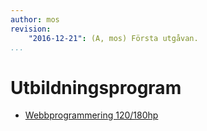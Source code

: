 ```yaml
---
author: mos
revision:
    "2016-12-21": (A, mos) Första utgåvan.
...
```

Utbildningsprogram
==================================

* [Webbprogrammering 120/180hp](program/webbprogrammering)

